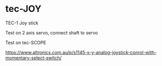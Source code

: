 # tec-JOY

TEC-1 Joy stick

Test on 2 axis servo, connect shaft to servo

Test on tec-SCOPE 

https://www.altronics.com.au/p/s1145-x-y-analog-joystick-conrol-with-momentary-select-switch/
